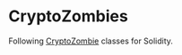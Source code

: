 # CryptoZombies

Following [CryptoZombie](https://cryptozombies.io/en/solidity) classes for Solidity.